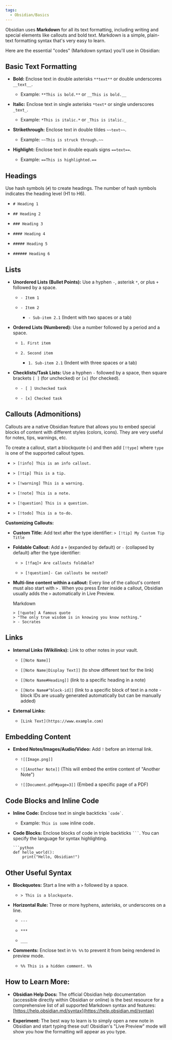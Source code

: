 ```yaml
---
tags:
  - Obsidian/Basics
---
```

Obsidian uses **Markdown** for all its text formatting, including writing and special elements like callouts and bold text. Markdown is a simple, plain-text formatting syntax that's very easy to learn.

Here are the essential "codes" (Markdown syntax) you'll use in Obsidian:

## Basic Text Formatting

- **Bold:** Enclose text in double asterisks `**text**` or double underscores `__text__`.
    
    - Example: `**This is bold.**` or `__This is bold.__`
        
- **Italic:** Enclose text in single asterisks `*text*` or single underscores `_text_`.
    
    - Example: `*This is italic.*` or `_This is italic._`
        
- **Strikethrough:** Enclose text in double tildes `~~text~~`.
    
    - Example: `~~This is struck through.~~`
        
- **Highlight:** Enclose text in double equals signs `==text==`.
    
    - Example: `==This is highlighted.==`
        

## Headings

Use hash symbols (`#`) to create headings. The number of hash symbols indicates the heading level (H1 to H6).

- `# Heading 1`
    
- `## Heading 2`
    
- `### Heading 3`
    
- `#### Heading 4`
    
- `##### Heading 5`
    
- `###### Heading 6`
    

## Lists

- **Unordered Lists (Bullet Points):** Use a hyphen `-`, asterisk `*`, or plus `+` followed by a space.
    
    - `- Item 1`
        
    - `- Item 2`
        
        - `- Sub-item 2.1` (Indent with two spaces or a tab)
            
- **Ordered Lists (Numbered):** Use a number followed by a period and a space.
    
    - `1. First item`
        
    - `2. Second item`
        
        - `1. Sub-item 2.1` (Indent with three spaces or a tab)
            
- **Checklists/Task Lists:** Use a hyphen `-` followed by a space, then square brackets `[ ]` (for unchecked) or `[x]` (for checked).
    
    - `- [ ] Unchecked task`
        
    - `- [x] Checked task`
        

## Callouts (Admonitions)

Callouts are a native Obsidian feature that allows you to embed special blocks of content with different styles (colors, icons). They are very useful for notes, tips, warnings, etc.

To create a callout, start a blockquote (`>`) and then add `[!type]` where `type` is one of the supported callout types.

- `> [!info] This is an info callout.`
    
- `> [!tip] This is a tip.`
    
- `> [!warning] This is a warning.`
    
- `> [!note] This is a note.`
    
- `> [!question] This is a question.`
    
- `> [!todo] This is a to-do.`
    

**Customizing Callouts:**

- **Custom Title:** Add text after the type identifier: `> [!tip] My Custom Tip Title`
    
- **Foldable Callout:** Add a `+` (expanded by default) or `-` (collapsed by default) after the type identifier:
    
    - `> [!faq]+ Are callouts foldable?`
        
    - `> [!question]- Can callouts be nested?`
        
- **Multi-line content within a callout:** Every line of the callout's content must also start with `>` . When you press Enter inside a callout, Obsidian usually adds the `>` automatically in Live Preview.
    
    Markdown
    
    ```
    > [!quote] A famous quote
    > "The only true wisdom is in knowing you know nothing."
    > - Socrates
    ```
    

## Links

- **Internal Links (Wikilinks):** Link to other notes in your vault.
    
    - `[[Note Name]]`
        
    - `[[Note Name|Display Text]]` (to show different text for the link)
        
    - `[[Note Name#Heading]]` (link to a specific heading in a note)
        
    - `[[Note Name#^block-id]]` (link to a specific block of text in a note - block IDs are usually generated automatically but can be manually added)
        
- **External Links:**
    
    - `[Link Text](https://www.example.com)`
        

## Embedding Content

- **Embed Notes/Images/Audio/Video:** Add `!` before an internal link.
    
    - `![[Image.png]]`
        
    - `![[Another Note]]` (This will embed the entire content of "Another Note")
        
    - `![[Document.pdf#page=3]]` (Embed a specific page of a PDF)
        

## Code Blocks and Inline Code

- **Inline Code:** Enclose text in single backticks `` `code` ``.
    
    - Example: `This is some` inline code`.`
        
- **Code Blocks:** Enclose blocks of code in triple backticks ` ``` `. You can specify the language for syntax highlighting.
    
    ````
    ```python
    def hello_world():
        print("Hello, Obsidian!")
    ````
    

## Other Useful Syntax

- **Blockquotes:** Start a line with a `>` followed by a space.
    
    - `> This is a blockquote.`
        
- **Horizontal Rule:** Three or more hyphens, asterisks, or underscores on a line.
    
    - `---`
        
    - `***`
        
    - `___`
        
- **Comments:** Enclose text in `%% %%` to prevent it from being rendered in preview mode.
    
    - `%% This is a hidden comment. %%`
        

## How to Learn More:

- **Obsidian Help Docs:** The official Obsidian help documentation (accessible directly within Obsidian or online) is the best resource for a comprehensive list of all supported Markdown syntax and features: [https://help.obsidian.md/syntax](https://help.obsidian.md/syntax)
    
- **Experiment:** The best way to learn is to simply open a new note in Obsidian and start typing these out! Obsidian's "Live Preview" mode will show you how the formatting will appear as you type.